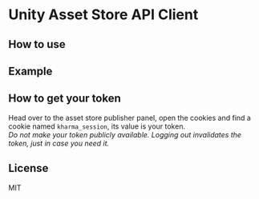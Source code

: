 # Unity Asset Store API Client

## How to use

## Example

## How to get your token

Head over to the asset store publisher panel, open the cookies and find a cookie named `kharma_session`, its value is your token.  
_Do not make your token publicly available. Logging out invalidates the token, just in case you need it._

## License

MIT
